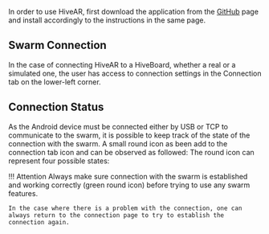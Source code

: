 In order to use HiveAR, first download the application from the [GitHub](https://github.com/SwarmUS/HiveAR) page and install accordingly to the instructions in the same page.

<!-- TODO ask if hiveboard<->android connection should be documented here instead of inside "configuring the Wi-Fi network" from networking section.-->


## Swarm Connection
In the case of connecting HiveAR to a HiveBoard, whether a real or a simulated one, the user has access to connection settings in the Connection tab on the lower-left corner.
<!-- insert picture(s)-->

## Connection Status
As the Android device must be connected either by USB or TCP to communicate to the swarm, it is possible to keep track of the state of the connection with the swarm.
A small round icon as been add to the connection tab icon and can be observed as followed:
The round icon can represent four possible states:
<!-- Add picture with connection state dot with every color possible-->

!!! Attention
    Always make sure connection with the swarm is established and working correctly (green round icon) before trying to use any swarm features. 
    
    In the case where there is a problem with the connection, one can always return to the connection page to try to establish the connection again.
